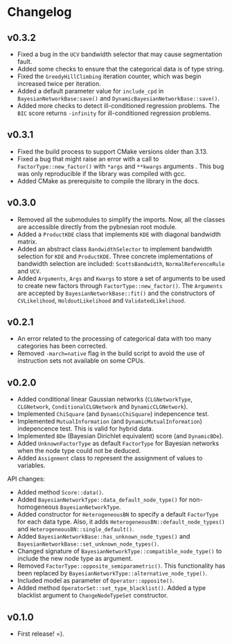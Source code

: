 # Changelog

## v0.3.2

- Fixed a bug in the `UCV` bandwidth selector that may cause segmentation fault.
- Added some checks to ensure that the categorical data is of type string.
- Fixed the `GreedyHillClimbing` iteration counter, which was begin increased twice per iteration.
- Added a default parameter value for `include_cpd` in `BayesianNetworkBase:save()` and
  `DynamicBayesianNetworkBase::save()`.
- Added more checks to detect ill-conditioned regression problems. The `BIC` score returns `-infinity` for
  ill-conditioned regression problems.

## v0.3.1

- Fixed the build process to support CMake versions older than 3.13.
- Fixed a bug that might raise an error with a call to `FactorType::new_factor()`
  with `*args` and `**kwargs` arguments . This bug was only reproducible if the library was compiled with gcc.
- Added CMake as prerequisite to compile the library in the docs.

## v0.3.0

- Removed all the submodules to simplify the imports. Now, all the classes are accessible directly from the pybnesian
  root module.
- Added a `ProductKDE` class that implements `KDE` with diagonal bandwidth matrix.
- Added an abstract class `BandwidthSelector` to implement bandwidth selection for `KDE` and `ProductKDE`. Three
  concrete implementations of bandwidth selection are included: `ScottsBandwidth`, `NormalReferenceRule` and `UCV`.
- Added `Arguments`, `Args` and `Kwargs` to store a set of arguments to be used to create new factors through
  `FactorType::new_factor()`. The `Arguments` are accepted by `BayesianNetworkBase::fit()` and the constructors of
  `CVLikelihood`, `HoldoutLikelihood` and `ValidatedLikelihood`.

## v0.2.1

- An error related to the processing of categorical data with too many categories has been corrected.
- Removed `-march=native` flag in the build script to avoid the use of instruction sets not available on some CPUs.

## v0.2.0

- Added conditional linear Gaussian networks (`CLGNetworkType`, `CLGNetwork`, `ConditionalCLGNetwork` and `DynamicCLGNetwork`).
- Implemented `ChiSquare` (and `DynamicChiSquare`) indepencence test.
- Implemented `MutualInformation` (and `DynamicMutualInformation`) indepencence test. This is valid for hybrid data.
- Implemented `BDe` (Bayesian Dirichlet equivalent) score (and `DynamicBDe`).
- Added `UnknownFactorType` as default `FactorType` for Bayesian networks when the node type could not be deduced.
- Added `Assignment` class to represent the assignment of values to variables.

API changes:

- Added method `Score::data()`.
- Added `BayesianNetworkType::data_default_node_type()` for non-homogeneous `BayesianNetworkType`.
- Added constructor for `HeterogeneousBN` to specify a default `FactorType` for each data type. Also, it adds
    `HeterogeneousBN::default_node_types()` and `HeterogeneousBN::single_default()`.
- Added `BayesianNetworkBase::has_unknown_node_types()` and `BayesianNetworkBase::set_unknown_node_types()`.
- Changed signature of `BayesianNetworkType::compatible_node_type()` to include the new node type as argument.
- Removed `FactorType::opposite_semiparametric()`. This functionality has been replaced by
    `BayesianNetworkType::alternative_node_type()`.
- Included model as parameter of `Operator::opposite()`.
- Added method `OperatorSet::set_type_blacklist()`. Added a type blacklist argument to `ChangeNodeTypeSet` constructor.

## v0.1.0

- First release! =).